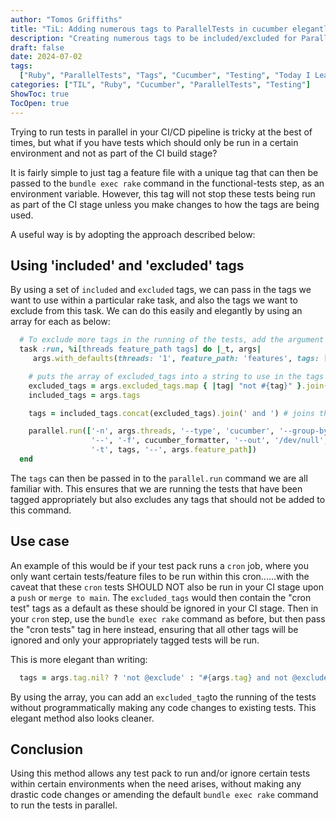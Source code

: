 ```yaml
---
author: "Tomos Griffiths"
title: "TiL: Adding numerous tags to ParallelTests in cucumber elegantly "
description: "Creating numerous tags to be included/excluded for ParallelTests in cucumber elegantly"
draft: false
date: 2024-07-02
tags:
  ["Ruby", "ParallelTests", "Tags", "Cucumber", "Testing", "Today I Learned"]
categories: ["TIL", "Ruby", "Cucumber", "ParallelTests", "Testing"]
ShowToc: true
TocOpen: true
---
```


Trying to run tests in parallel in your CI/CD pipeline is tricky at the best of times, but what if you have tests which should only be run in a certain environment and not as part of the CI build stage?

It is fairly simple to just tag a feature file with a unique tag that can then be passed to the `bundle exec rake` command in the functional-tests step, as an environment variable. However, this tag will not stop these tests being run as part of the CI stage unless you make changes to how the tags are being used.

A useful way is by adopting the approach described below:

## Using 'included' and 'excluded' tags

By using a set of `included` and `excluded` tags, we can pass in the tags we want to use within a particular rake task, and also the tags we want to exclude from this task. We can do this easily and elegantly by using an array for each as below:

```ruby
  # To exclude more tags in the running of the tests, add the argument to the 'excluded_tags' array below
  task :run, %i[threads feature_path tags] do |_t, args|
     args.with_defaults(threads: '1', feature_path: 'features', tags: [], excluded_tags: ['@excluded_tag1', '@excluded_tag2'])

    # puts the array of excluded_tags into a string to use in the tags argument below
    excluded_tags = args.excluded_tags.map { |tag| "not #{tag}" }.join(' and ') # output will be "not @excluded_tag1 and not @excluded_tag2" by default
    included_tags = args.tags

    tags = included_tags.concat(excluded_tags).join(' and ') # joins the two arguments together as a string, which will guard against empty arrays

    parallel.run(['-n', args.threads, '--type', 'cucumber', '--group-by', 'scenarios', '--serialize-stdout',
                  '--', '-f', cucumber_formatter, '--out', '/dev/null', '-f', 'progress',
                  '-t', tags, '--', args.feature_path])
  end
```

The `tags` can then be passed in to the `parallel.run` command we are all familiar with. This ensures that we are running the tests that have been tagged appropriately but also excludes any tags that should not be added to this command.

## Use case

An example of this would be if your test pack runs a `cron` job, where you only want certain tests/feature files to be run within this cron......with the caveat that these `cron` tests SHOULD NOT also be run in your CI stage upon a `push` or `merge to main`. The `excluded_tags` would then contain the "cron test" tags as a default as these should be ignored in your CI stage. Then in your `cron` step, use the `bundle exec rake` command as before, but then pass the "cron tests" tag in here instead, ensuring that all other tags will be ignored and only your appropriately tagged tests will be run.

This is more elegant than writing:

```ruby
  tags = args.tag.nil? ? 'not @exclude' : "#{args.tag} and not @excluded_tag1 and not @excluded_tag2 and not @excluded_tag3....."
```

By using the array, you can add an `excluded_tag`to the running of the tests without programmatically making any code changes to existing tests. This elegant method also looks cleaner.

## Conclusion

Using this method allows any test pack to run and/or ignore certain tests within certain environments when the need arises, without making any drastic code changes or amending the default `bundle exec rake` command to run the tests in parallel.
